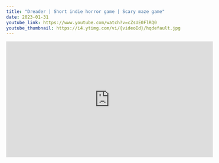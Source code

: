 ```yaml
---
title: "Dreader | Short indie horror game | Scary maze game"
date: 2023-01-31
youtube_link: https://www.youtube.com/watch?v=cZsUE0FlRQ0
youtube_thumbnail: https://i4.ytimg.com/vi/{videoId}/hqdefault.jpg
---
```

<iframe width="560" height="315" src="https://www.youtube.com/embed/cZsUE0FlRQ0" title="Dreader | Short indie horror game | Scary maze game" frameborder="0" allow="accelerometer; autoplay; clipboard-write; encrypted-media; gyroscope; picture-in-picture; web-share" allowfullscreen></iframe>
